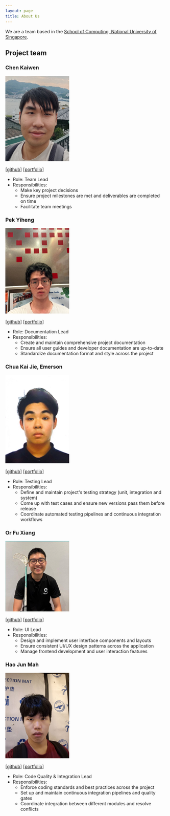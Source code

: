```yaml
---
layout: page
title: About Us
---
```


We are a team based in the [School of Computing, National University of Singapore](https://www.comp.nus.edu.sg).

## Project team

### Chen Kaiwen

<img src="images/ckwflash.png" width="200px">

[[github](http://github.com/ckwflash)]
[[portfolio](team/johndoe.md)]

* Role: Team Lead
* Responsibilities:
    * Make key project decisions   
    * Ensure project milestones are met and deliverables are completed on time
    * Facilitate team meetings


### Pek Yiheng

<img src="images/pekyiheng.png" width="200px">

[[github](https://github.com/pekyiheng)]
[[portfolio](team/johndoe.md)]

* Role: Documentation Lead
* Responsibilities:
    * Create and maintain comprehensive project documentation
    * Ensure all user guides and developer documentation are up-to-date
    * Standardize documentation format and style across the project


### Chua Kai Jie, Emerson

<img src="images/fatbolster.png" width="200px">

[[github](https://github.com/fatbolster)]
[[portfolio](team/johndoe.md)]

* Role: Testing Lead
* Responsibilities:
    * Define and maintain project's testing strategy (unit, integration and system)
    * Come up with test cases and ensure new versions pass them before release
    * Coordinate automated testing pipelines and continuous integration workflows


### Or Fu Xiang

<img src="images/tofuuu67.png" width="200px">

[[github](https://github.com/tofuuu67)]
[[portfolio](team/johndoe.md)]

* Role: UI Lead
* Responsibilities:
    * Design and implement user interface components and layouts
    * Ensure consistent UI/UX design patterns across the application
    * Manage frontend development and user interaction features


### Hao Jun Mah

<img src="images/haojun-mah.png" width="200px">

[[github](https://github.com/haojun-mah)]
[[portfolio](team/johndoe.md)]

* Role: Code Quality & Integration Lead
* Responsibilities:
    * Enforce coding standards and best practices across the project
    * Set up and maintain continuous integration pipelines and quality gates
    * Coordinate integration between different modules and resolve conflicts
